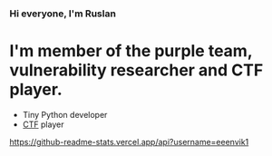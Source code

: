 ### Hi everyone, I'm Ruslan


# I'm  member of the purple team, vulnerability researcher and CTF player.
* Tiny Python developer
* [CTF](https://ctftime.org/team/151934) player

<!--
**eeenvik1/eeenvik1** is a ✨ _special_ ✨ repository because its `README.md` (this file) appears on your GitHub profile.

Here are some ideas to get you started:

- 🔭 I’m currently working on ...
- 🌱 I’m currently learning ...
- 👯 I’m looking to collaborate on ...
- 🤔 I’m looking for help with ...
- 💬 Ask me about ...
- 📫 How to reach me: ...
- 😄 Pronouns: ...
- ⚡ Fun fact: ...
-->
https://github-readme-stats.vercel.app/api?username=eeenvik1
